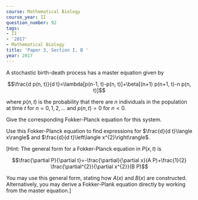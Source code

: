 ```yaml
---
course: Mathematical Biology
course_year: II
question_number: 92
tags:
- II
- '2017'
- Mathematical Biology
title: 'Paper 3, Section I, B '
year: 2017
---
```




A stochastic birth-death process has a master equation given by

$$\frac{d p(n, t)}{d t}=\lambda[p(n-1, t)-p(n, t)]+\beta[(n+1) p(n+1, t)-n p(n, t)]$$

where $p(n, t)$ is the probability that there are $n$ individuals in the population at time $t$ for $n=0,1,2, \ldots$ and $p(n, t)=0$ for $n<0$.

Give the corresponding Fokker-Planck equation for this system.

Use this Fokker-Planck equation to find expressions for $\frac{d}{d t}\langle x\rangle$ and $\frac{d}{d t}\left\langle x^{2}\right\rangle$.

[Hint: The general form for a Fokker-Planck equation in $P(x, t)$ is

$$\frac{\partial P}{\partial t}=-\frac{\partial}{\partial x}(A P)+\frac{1}{2} \frac{\partial^{2}}{\partial x^{2}}(B P)$$

You may use this general form, stating how $A(x)$ and $B(x)$ are constructed. Alternatively, you may derive a Fokker-Plank equation directly by working from the master equation.]